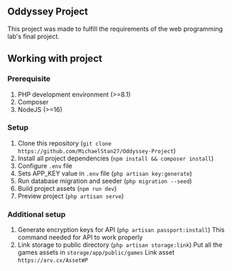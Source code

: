 ## Oddyssey Project

This project was made to fulfill the requirements of the web programming lab's final project.

## Working with project

### Prerequisite

1. PHP development environment (>=8.1)
2. Composer
3. NodeJS (>=16)

### Setup

1. Clone this repository (`git clone https://github.com/MichaelStan27/Oddyssey-Project`)
2. Install all project dependencies (`npm install && composer install`)
3. Configure `.env` file
4. Sets APP_KEY value in `.env` file (`php artisan key:generate`)
5. Run database migration and seeder (`php migration --seed`)
6. Build project assets (`npm run dev`)
7. Preview project (`php artisan serve`)

### Additional setup

1. Generate encryption keys for API (`php artisan passport:install`)
   This command needed for API to work properly
2. Link storage to public directory (`php artisan storage:link`)
   Put all the games assets in `storage/app/public/games`
   Link asset `https://arv.cx/AssetWP`

